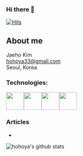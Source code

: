 ### Hi there 👋
[![Hits](https://hits.seeyoufarm.com/api/count/incr/badge.svg?url=https%3A%2F%2Fgithub.com%2Fhohoya33%2Fhit-counter&count_bg=%237F3DC8&title_bg=%23202020&icon=&icon_color=%23E7E7E7&title=hits&edge_flat=false)](https://hits.seeyoufarm.com)


## About me
Jaeho Kim<br/>
hohoya33@gmail.com<br/>
Seoul, Korea

### Technologies:
<div style="display:flex;">
  <img src="https://media.giphy.com/media/ln7z2eWriiQAllfVcn/giphy.gif" alt="" width="48px" />
  <img src="https://media.giphy.com/media/eNAsjO55tPbgaor7ma/giphy.gif" alt="" width="48px" />
  <img src="https://media3.giphy.com/media/kdFc8fubgS31b8DsVu/giphy.webp" alt="" width="48">
  <img src="https://media.giphy.com/media/MhAjImzXlNF5r7m3O5/giphy.gif" alt="" width="48px" />
</div>


### Articles
*

![hohoya's github stats](https://github-readme-stats.vercel.app/api?username=hohoya33&show_icons=true&count_private=true)



<!--
![hohoya's github stats](https://github-readme-stats.vercel.app/api?username=hohoya33&show_icons=true&theme=tokyonight)

**hohoya33/hohoya33** is a ✨ _special_ ✨ repository because its `README.md` (this file) appears on your GitHub profile.

Here are some ideas to get you started:

- 🔭 I’m currently working on ...
- 🌱 I’m currently learning ...
- 👯 I’m looking to collaborate on ...
- 🤔 I’m looking for help with ...
- 💬 Ask me about ...
- 📫 How to reach me: ...
- 😄 Pronouns: ...
- ⚡ Fun fact: ...
-->
